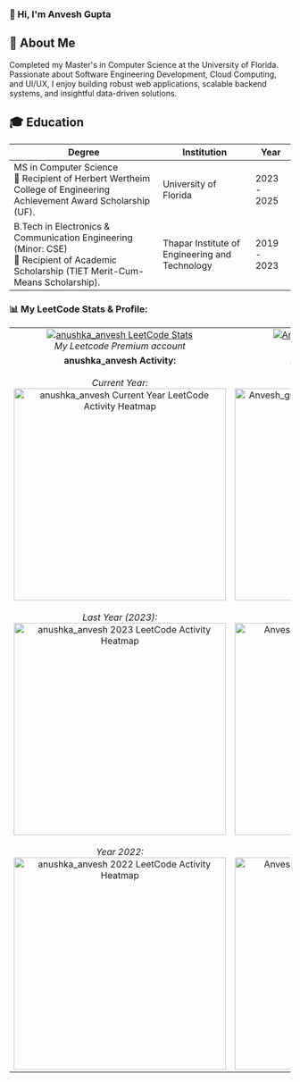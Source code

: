 

### 👋 Hi, I'm Anvesh Gupta

## 🚀 About Me
Completed my Master's in Computer Science at the University of Florida. Passionate about Software Engineering Development, Cloud Computing, and UI/UX, I enjoy building robust web applications, scalable backend systems, and insightful data-driven solutions.

## 🎓 Education
| Degree | Institution | Year | 
|--------|-------------|------------------|
| MS in Computer Science <br> 🏅 Recipient of Herbert Wertheim College of Engineering Achievement Award Scholarship (UF). | University of Florida | 2023  -  2025 | 
| B.Tech in Electronics & Communication Engineering (Minor: CSE) <br> 🏅 Recipient of Academic Scholarship (TIET Merit-Cum-Means Scholarship). | Thapar Institute of Engineering and Technology | 2019  -  2023 |
 


### 📊 My LeetCode Stats & Profile:

<table>
  <tr>
    <td align="center">
      <a href="https://leetcode.com/anushka_anvesh">
        <img src="https://leetcard.jacoblin.cool/anushka_anvesh" alt="anushka_anvesh LeetCode Stats" />
      </a>
      <br/>
      <em>My Leetcode Premium account</em>
    </td>
    <td align="center">
      <a href="https://leetcode.com/Anvesh_gupta">
        <img src="https://leetcard.jacoblin.cool/Anvesh_gupta" alt="Anvesh_gupta LeetCode Stats" />
      </a>
      <br/>
      <em>My Primary account</em>
    </td>
  </tr>
  <!-- New Row for Heatmaps -->
  <tr>
    <td align="center" valign="top">
      <strong>anushka_anvesh Activity:</strong><br/><br/>
      <em>Current Year:</em><br/>
      <a href="https://leetcode.com/anushka_anvesh">
        <img src="https://leetcode-stats.vercel.app/api?username=anushka_anvesh&theme=light&year=current" alt="anushka_anvesh Current Year LeetCode Activity Heatmap" width="380"/>
        <!-- Adjusted width for better fit, default might be too wide -->
      </a>
      <br/><br/>
      <em>Last Year (2023):</em><br/>
      <a href="https://leetcode.com/anushka_anvesh">
        <img src="https://leetcode-stats.vercel.app/api?username=anushka_anvesh&theme=light&year=2023" alt="anushka_anvesh 2023 LeetCode Activity Heatmap" width="380"/>
      </a>
      <br/><br/>
      <em>Year 2022:</em><br/>
      <a href="https://leetcode.com/anushka_anvesh">
        <img src="https://leetcode-stats.vercel.app/api?username=anushka_anvesh&theme=light&year=2022" alt="anushka_anvesh 2022 LeetCode Activity Heatmap" width="380"/>
      </a>
      <!-- Add more years as needed -->
    </td>
    <td align="center" valign="top">
      <strong>Anvesh_gupta Activity:</strong><br/><br/>
      <em>Current Year:</em><br/>
      <a href="https://leetcode.com/Anvesh_gupta">
        <img src="https://leetcode-stats.vercel.app/api?username=Anvesh_gupta&theme=light&year=current" alt="Anvesh_gupta Current Year LeetCode Activity Heatmap" width="380"/>
      </a>
      <br/><br/>
      <em>Last Year (2023):</em><br/>
      <a href="https://leetcode.com/Anvesh_gupta">
        <img src="https://leetcode-stats.vercel.app/api?username=Anvesh_gupta&theme=light&year=2023" alt="Anvesh_gupta 2023 LeetCode Activity Heatmap" width="380"/>
      </a>
      <br/><br/>
      <em>Year 2022:</em><br/>
      <a href="https://leetcode.com/Anvesh_gupta">
        <img src="https://leetcode-stats.vercel.app/api?username=Anvesh_gupta&theme=light&year=2022" alt="Anvesh_gupta 2022 LeetCode Activity Heatmap" width="380"/>
      </a>
      <!-- Add more years as needed -->
    </td>
  </tr>
</table>
